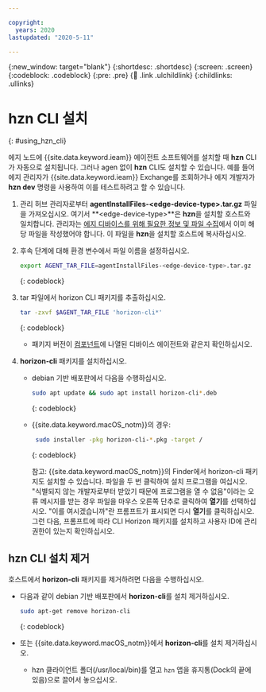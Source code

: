 ```yaml
---

copyright:
  years: 2020
lastupdated: "2020-5-11"

---
```


{:new_window: target="blank"}
{:shortdesc: .shortdesc}
{:screen: .screen}
{:codeblock: .codeblock}
{:pre: .pre}
{:child: .link .ulchildlink}
{:childlinks: .ullinks}

# hzn CLI 설치
{: #using_hzn_cli}

에지 노드에 {{site.data.keyword.ieam}} 에이전트 소프트웨어를 설치할 때 **hzn** CLI가 자동으로 설치됩니다. 그러나 agen 없이 **hzn** CLI도 설치할 수 있습니다. 예를 들어 에지 관리자가 {{site.data.keyword.ieam}} Exchange를 조회하거나 에지 개발자가 **hzn dev** 명령을 사용하여 이를 테스트하려고 할 수 있습니다.

1. 관리 허브 관리자로부터 **agentInstallFiles-&lt;edge-device-type&gt;.tar.gz** 파일을 가져오십시오.
여기서 **&lt;edge-device-type&gt;**은 **hzn**을 설치할 호스트와 일치합니다. 관리자는 [에지 디바이스를 위해 필요한 정보 및 파일 수집](../../hub/gather_files.md#prereq_horizon)에서 이미 해당 파일을 작성했어야 합니다. 이 파일을 **hzn**을 설치할 호스트에 복사하십시오.

2. 후속 단계에 대해 환경 변수에서 파일 이름을 설정하십시오.

   ```bash
   export AGENT_TAR_FILE=agentInstallFiles-<edge-device-type>.tar.gz
   ```
   {: codeblock}

3. tar 파일에서 horizon CLI 패키지를 추출하십시오.

   ```bash
   tar -zxvf $AGENT_TAR_FILE 'horizon-cli*'
   ```
   {: codeblock}

   * 패키지 버전이 [컴포넌트](../getting_started/components.md)에 나열된 디바이스 에이전트와 같은지 확인하십시오.

4. **horizon-cli** 패키지를 설치하십시오.

   * debian 기반 배포판에서 다음을 수행하십시오.

     ```bash
     sudo apt update && sudo apt install horizon-cli*.deb
     ```
     {: codeblock}

   * {{site.data.keyword.macOS_notm}}의 경우:

     ```bash
      sudo installer -pkg horizon-cli-*.pkg -target /
     ```
     {: codeblock}

     참고: {{site.data.keyword.macOS_notm}}의 Finder에서 horizon-cli 패키지도 설치할 수 있습니다.
파일을 두 번 클릭하여 설치 프로그램을 여십시오. "식별되지 않는 개발자로부터 받았기 때문에 프로그램을 열 수 없음"이라는 오류 메시지를 받는 경우 파일을 마우스 오른쪽 단추로 클릭하여 **열기**를 선택하십시오. "이를 여시겠습니까"란 프롬프트가 표시되면 다시 **열기**를 클릭하십시오. 그런 다음, 프롬프트에 따라 CLI Horizon 패키지를 설치하고 사용자 ID에 관리 권한이 있는지 확인하십시오.

## hzn CLI 설치 제거

호스트에서 **horizon-cli** 패키지를 제거하려면 다음을 수행하십시오.

* 다음과 같이 debian 기반 배포판에서 **horizon-cli**를 설치 제거하십시오.

  ```bash
  sudo apt-get remove horizon-cli
  ```
  {: codeblock}

* 또는 {{site.data.keyword.macOS_notm}}에서 **horizon-cli**를 설치 제거하십시오.

  * hzn 클라이언트 폴더(/usr/local/bin)를 열고 `hzn` 앱을 휴지통(Dock의 끝에 있음)으로 끌어서 놓으십시오.
